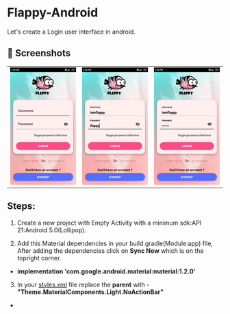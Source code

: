 # Flappy-Android
Let's create a Login user interface in android.

## :camera_flash: Screenshots 
<table>
  <tr>
    <td><img src="https://github.com/iamAjayJadhav/Flappy-Android/blob/master/Flappy/screenshots/Screenshot_flappy1.jpg" ></td>
    <td><img src="https://github.com/iamAjayJadhav/Flappy-Android/blob/master/Flappy/screenshots/Screenshot_flappy2.jpg" ></td>
    <td><img src="https://github.com/iamAjayJadhav/Flappy-Android/blob/master/Flappy/screenshots/Screenshot_flappy3.jpg" ></td>
  </tr>
 </table>

## Steps:
1. Create a new project with Empty Activity with a minimum sdk:API 21:Android 5.0(Lollipop).

2.  Add this Material dependencies in your build.gradle(Module:app) file, After adding the dependencies click on **Sync Now** which is on the topright corner.
* **implementation 'com.google.android.material:material:1.2.0'**

3. In your [styles.xml](https://github.com/iamAjayJadhav/Flappy-Android/blob/master/Flappy/values/styles.xml) file replace the **parent** with - **"Theme.MaterialComponents.Light.NoActionBar"** 
* **<style name="AppTheme" parent="Theme.MaterialComponents.Light.NoActionBar">**

4. Import the drawables from the flappy folder as shown.
  <table>
  <tr>
    <td><img src=https://github.com/iamAjayJadhav/Flappy-Android/blob/master/Flappy/screenshots/screenshot_drawable.png></td>
  </tr>
 </table>
  
5. In your **activity_main** file replace the code with **[activity_main](https://github.com/iamAjayJadhav/Flappy-Android/blob/master/Flappy/layout/activity_main.xml)** file code.

6. **Congrats now you have a beautiful Login-ui**

### Contact me - Let's become friends
* [Linkedin](https://www.linkedin.com/in/ajay-jadhav-110882189/)

### Show some :sparkling_heart: and star :star: the repository. Its free :pray:
